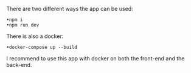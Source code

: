 There are two different ways the app can be used:

    •npm i
    •npm run dev

There is also a docker:

    •docker-compose up --build

I recommend to use this app with docker on both the front-end and the back-end. 
